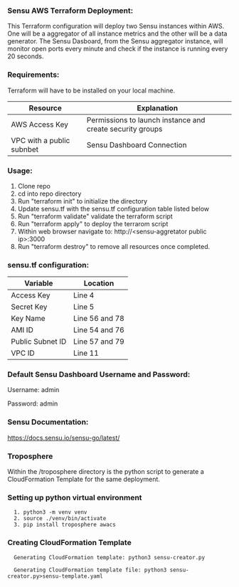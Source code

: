 ### Sensu AWS Terraform Deployment:

This Terraform configuration will deploy two Sensu instances within AWS. One will be a aggregator of all instance metrics and the other will be a data generator. The Sensu Dasboard, from the Sensu aggregator instance, will monitor open ports every minute and check if the instance is running every 20 seconds.

### Requirements:
Terraform will have to be installed on your local machine.

|Resource|Explanation|
|--------|----------|
|AWS Access Key|Permissions to launch instance and create security groups|
|VPC with a public subnbet|Sensu Dashboard Connection|

### Usage:
  1. Clone repo
  2. cd into repo directory
  3. Run "terraform init" to initialize the directory
  4. Update sensu.tf with the sensu.tf configuration table listed below
  5. Run "terraform validate" validate the terraform script
  6. Run "terraform apply" to deploy the terrarom script
  7. Within web browser navigate to: http://\<sensu-aggretator public ip\>:3000
  8. Run "terraform destroy" to remove all resources once completed.

### sensu.tf configuration:
  |Variable|Location|
  |--------|----------|
  |Access Key|Line 4|
  |Secret Key|Line 5|
  |Key Name|Line 56 and 78|
  |AMI ID| Line 54 and 76|
  |Public Subnet ID|Line 57 and 79|
  |VPC ID|Line 11|

### Default Sensu Dashboard Username and Password:
  Username: admin

  Password: admin

### Sensu Documentation:
https://docs.sensu.io/sensu-go/latest/

### Troposphere
Within the /troposphere directory is the python script to generate a CloudFormation Template for the same deployment.

###   Setting up python virtual environment
      1. python3 -m venv venv
      2. source ./venv/bin/activate
      3. pip install troposphere awacs

###   Creating CloudFormation Template

      Generating CloudFormation template: python3 sensu-creator.py

      Generating CloudFormation template file: python3 sensu-creator.py>sensu-template.yaml

